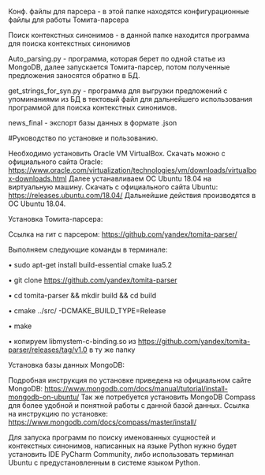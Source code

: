 Конф. файлы для парсера - в этой папке находятся конфигурационные файлы для работы Томита-парсера

Поиск контекстных синонимов - в данной папке находится программа для поиска контекстных синонимов

Auto_parsing.py - программа, которая берет по одной статье из MongoDB, далее запускается Томита-парсер, потом полученные предложения заносятся обратно в БД.

get_strings_for_syn.py - программа для выгрузки предложений с упоминаниями из БД в тектовый файл для дальнейшего использования программой для поиска контекстных синонимов.

news_final - экспорт базы данных в формате .json

#Руководство по установке и пользованию.

Необходимо установить Oracle VM VirtualBox. Скачать можно с официального сайта Oracle: https://www.oracle.com/virtualization/technologies/vm/downloads/virtualbox-downloads.html 
Далее устанавливаем ОС Ubuntu 18.04 на виртуальную машину. Скачать с официального сайта Ubuntu: https://releases.ubuntu.com/18.04/
Дальнейшие действия производятся в ОС Ubuntu 18.04.

Установка Томита-парсера: 

Ссылка на гит с парсером: https://github.com/yandex/tomita-parser/

Выполняем следующие команды в терминале:

•	sudo apt-get install build-essential cmake lua5.2

•	git clone https://github.com/yandex/tomita-parser

•	cd tomita-parser && mkdir build && cd build

•	cmake ../src/ -DCMAKE_BUILD_TYPE=Release

•	make

•	копируем libmystem-c-binding.so из https://github.com/yandex/tomita-parser/releases/tag/v1.0 в ту же папку

Установка базы данных MongoDB:

Подробная инструкция по установке приведена на официальном сайте MongoDB: https://www.mongodb.com/docs/manual/tutorial/install-mongodb-on-ubuntu/
Так же потребуется установить MongoDB Compass для более удобной и понятной работы с данной базой данных.
Ссылка на инструкцию по установке:   
https://www.mongodb.com/docs/compass/master/install/ 

Для запуска программ по поиску именованных сущностей и контекстных синонимов, написанных на языке Python нужно будет установить IDE PyCharm Community, либо использовать терминал Ubuntu с предустановленным в системе языком Python.
